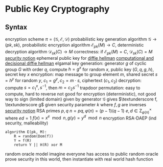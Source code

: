 # Public Key Cryptography
## Syntax
encryption scheme $\pi = (\mathcal{G}, \mathcal{E}, \mathcal{D})$
	probabilistic key generation algorithm $\mathcal{G} \to (pk, sk)$, probabilistic encryption algorithm $\mathcal{E}_{pk}(M) \to C$, deterministic decryption algorithm $\mathcal{D}_{sk}(C) \to M$
	correctness: if $\mathcal{E}_{pk}(M) = C$, $\mathcal{D}_{sk}(C) = M$
	[security notion](security-notion.md)
	ephemeral public key for [diffie hellman](key-exchange#diffie-hellman-key-exchange)
[computational and decisional diffie hellman](security-notion.md)
	elgamal
		key generation: generator $g$ of cyclic group $G$ with order $q$, compute $h = g^x$ for random $x$, public key $(G, q, g, h)$, secret key $x$
		encryption: map message to group element $m$, shared secret $s = h^y$ for random $y$, $c_1 = g^y, c_2 = m \cdot s$, ciphertext $(c_1, c_2)$
		decryption: compute $s = c_1^x, s^{-1}$, then $m = c_2s^{-1}$
trapdoor permutation: easy to compute, hard to reverse
	not good for encryption (deterministic), not good way to sign (limited domain)
	given by generator $\mathcal{G}$
		gives $\textunderscore f, \textunderscore g$ given security parameter $k$ where $f, g$ are inverses
		[security notion](security-notion.md)
	RSA
		primes $p, q$
		$n = pq, \varphi(n) = (p - 1)(q - 1)$
		$e, d \in \mathrm{Z}_{\varphi(n)}^\times$ where $ed = 1$
		$f(x) = x^e \mod n, g(y) = y^d \mod n$
	encryption
		RSA-DAEP (ind security, malleability)
```
algorithm E(pk, M):
	R = random(Dom(f))
	Y = f(R)
	return Y || H(R) xor M
```
random oracle model
	imagine everyone has access to public random oracle
	prove security in this world, then instantiate with real world hash function